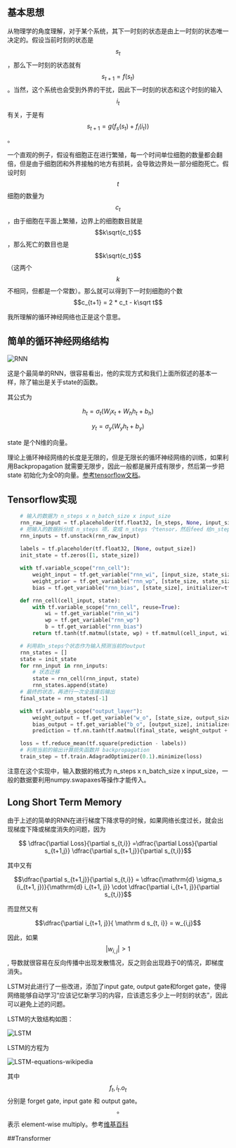 ## 基本思想

从物理学的角度理解，对于某个系统，其下一时刻的状态是由上一时刻的状态唯一决定的。假设当前时刻的状态是$$s_t$$ ，那么下一时刻的状态就有$$s_{t+1} = f(s_t)$$ 。当然，这个系统也会受到外界的干扰，因此下一时刻的状态和这个时刻的输入$$i_t$$有关，于是有$$s_{t+1} = g(f_s(s_t) + f_i(i_t))$$ 。

一个直观的例子，假设有细胞正在进行繁殖，每一个时间单位细胞的数量都会翻倍，但是由于细胞团和外界接触的地方有损耗，会导致边界处一部分细胞死亡。假设时刻 $$t$$ 细胞的数量为 $$c_t$$ ，由于细胞在平面上繁殖，边界上的细胞数目就是 $$k\sqrt{c_t}$$  ，那么死亡的数目也是 $$k\sqrt{c_t}$$ （这两个$$k$$不相同，但都是一个常数）。那么就可以得到下一时刻细胞的个数 $$c_{t+1} = 2 * c_t - k\sqrt t$$

我所理解的循环神经网络也正是这个意思。

## 简单的循环神经网络结构

![RNN](D:\MyDoc\文章\Learn\figs\RNN.PNG)

这是个最简单的RNN，很容易看出，他的实现方式和我们上面所叙述的基本一样，除了输出是关于state的函数。

其公式为

$$ h_t = \sigma_t(W_ix_t + W_hh_t + b_h)$$

$$y_t = \sigma_y (W_yh_t+b_y)$$

state 是个N维的向量。

理论上循环神经网络的长度是无限的，但是无限长的循环神经网络的训练，如果利用Backpropagation 就需要无限步，因此一般都是展开成有限步，然后第一步把 state 初始化为全0的向量。[参考tensorflow文档](https://www.tensorflow.org/tutorials/sequences/recurrent#truncated_backpropagation)。

## Tensorflow实现

```python
    # 输入的数据为 n_steps x n_batch_size x input_size
    rnn_raw_input = tf.placeholder(tf.float32, [n_steps, None, input_size])
    # 把输入的数据拆分成 n_steps 项，变成 n_steps 个tensor，然后feed 给n_steps 步的输入
    rnn_inputs = tf.unstack(rnn_raw_input)
	
    labels = tf.placeholder(tf.float32, [None, output_size])
    init_state = tf.zeros([1, state_size])

    with tf.variable_scope("rnn_cell"):
        weight_input = tf.get_variable("rnn_wi", [input_size, state_size])
        weight_prior = tf.get_variable("rnn_wp", [state_size, state_size])
        bias = tf.get_variable("rnn_bias", [state_size], initializer=tf.constant_initializer(0.0))

    def rnn_cell(cell_input, state):
        with tf.variable_scope("rnn_cell", reuse=True):
            wi = tf.get_variable("rnn_wi")
            wp = tf.get_variable("rnn_wp")
            b = tf.get_variable("rnn_bias")
        return tf.tanh(tf.matmul(state, wp) + tf.matmul(cell_input, wi) + b)

    # 利用前n_steps个状态作为输入预测当前的output
    rnn_states = []
    state = init_state
    for rnn_input in rnn_inputs:
        # 状态迁移
        state = rnn_cell(rnn_input, state)
        rnn_states.append(state)
    # 最终的状态，再进行一次全连接后输出
    final_state = rnn_states[-1]

    with tf.variable_scope("output_layer"):
        weight_output = tf.get_variable("w_o", [state_size, output_size])
        bias_output = tf.get_variable("b_o", [output_size], initializer=tf.constant_initializer(0.0))
        prediction = tf.nn.tanh(tf.matmul(final_state, weight_output + bias_output))

    loss = tf.reduce_mean(tf.square(prediction - labels))
    # 利用当前的输出计算损失函数并 backpropagation
    train_step = tf.train.AdagradOptimizer(0.1).minimize(loss)
```

注意在这个实现中，输入数据的格式为 n_steps x n_batch_size x input_size，一般的数据要利用numpy.swapaxes等操作才能传入。

## Long Short Term Memory

由于上述的简单的RNN在进行梯度下降求导的时候，如果网络长度过长，就会出现梯度下降或梯度消失的问题，因为

$$ \dfrac{\partial Loss}{\partial s_{t,i}} =\dfrac{\partial Loss}{\partial s_{t+1,j}} \dfrac{\partial s_{t+1,j}}{\partial s_{t,i}}$$

其中又有

$$\dfrac{\partial s_{t+1,j}}{\partial s_{t,i}} = \dfrac{\mathrm{d} \sigma_s  (i_{t+1, j})}{\mathrm{d} i_{t+1, j}} \cdot \dfrac{\partial i_{t+1, j}}{\partial s_{t,i}}$$

而显然又有

$$\dfrac{\partial i_{t+1, j}}{ \mathrm d s_{t, i}} = w_{i,j}$$

因此，如果$$|w_{i,j}|>1$$ , 导数就很容易在反向传播中出现发散情况，反之则会出现趋于0的情况，即梯度消失。

LSTM对此进行了一些改进，添加了input gate, output gate和forget gate，使得网络能够自动学习“应该记忆新学习的内容，应该遗忘多少上一时刻的状态”，因此可以避免上述的问题。

LSTM的大致结构如图：

![LSTM](D:\MyDoc\文章\Learn\figs\LSTM.PNG)

LSTM的方程为

![LSTM-equations-wikipedia](D:\MyDoc\文章\Learn\figs\LSTM-equations-wikipedia.png)

其中 $$f_t, i_t. o_t$$ 分别是 forget gate, input gate 和 output gate。$$\circ $$ 表示 element-wise multiply。参考[维基百科](https://en.wikipedia.org/wiki/Long_short-term_memory)

##Transformer

